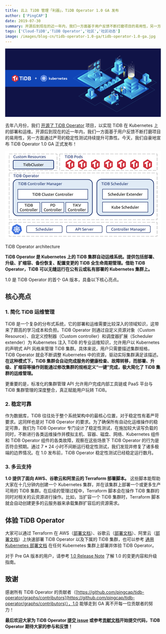 ```yaml
---
title: 云上 TiDB 管理「利器」，TiDB Operator 1.0 GA 发布
author: ['PingCAP']
date: 2019-07-30
summary: 开源后到现在的近一年内，我们一方面基于用户反馈不断打磨项目的易用性，另一方面通过严苛的稳定性测试持续提升可靠性。今天，我们自豪地宣布 TiDB Operator 1.0 GA 正式发布！
tags: ['Cloud-TiDB','TiDB Operator','社区','社区动态']
image: /images/blog-cn/tidb-operator-1.0-ga/tidb-operator-1.0-ga.jpg
---
```


![头图](media/tidb-operator-1.0-ga/1.png)

去年八月份，我们 [开源了 TiDB Operator](https://pingcap.com/blog-cn/tidb-operator-introduction/) 项目，以实现 TiDB 在 Kubernetes 上的部署和运维。开源后到现在的近一年内，我们一方面基于用户反馈不断打磨项目的易用性，另一方面通过严苛的稳定性测试持续提升可靠性。今天，我们自豪地宣布 TiDB Operator 1.0 GA 正式发布！

![TiDB Operator architecture](media/tidb-operator-1.0-ga/2.png)

<div class="caption-center">TiDB Operator architecture</div>

**TiDB Operator 是 Kubernetes 上的 TiDB 集群自动运维系统。提供包括部署、升级、扩缩容、备份恢复、配置变更的 TiDB 全生命周期管理。借助 TiDB Operator，TiDB 可以无缝运行在公有云或私有部署的 Kubernetes 集群上。**

1.0 是 TiDB Operator 的首个 GA 版本，具备以下核心亮点。

## 核心亮点

### 1. 简化 TiDB 运维管理

TiDB 是一个复杂的分布式系统，它的部署和运维需要比较深入的领域知识，这带来了颇高的学习成本和负担。TiDB Operator 则通过自定义资源对象（Custom Resource）、自定义控制器（Custom controller）和调度器扩展（Scheduler extender）为 Kubernetes 注入 TiDB 的专业运维知识，允许用户以 Kubernetes 的声明式 API 风格来管理 TiDB 集群。具体来说，用户只需要描述集群规格，TiDB Operator 就会不断调整 Kubernetes 中的资源，驱动实际集群满足该描述。**在这种模式下，TiDB 集群会自动完成服务的健康检查、故障转移，而部署、升级、扩缩容等操作则能通过修改集群的规格定义“一键”完成，极大简化了 TiDB 集群的运维管理。**

更重要的是，标准化的集群管理 API 允许用户完成内部工具链或 PaaS 平台与 TiDB 集群管理的深度整合，真正赋能用户玩转 TiDB。

### 2. 稳定可靠

作为数据库，TiDB 往往处于整个系统架构中的最核心位置，对于稳定性有着严苛要求。这同样也是对 TiDB Operator 的要求。为了确保所有自动化运维操作的稳定可靠，我们为 TiDB Operator 专门设计了稳定性测试，在施加较大读写负载的同时，不断进行各类运维操作并模拟主机、容器、磁盘、网络、Kubernetes 组件和 TiDB Operator 组件的各类故障，观察在这些场景下 TiDB Operator 的行为是否符合预期。通过 7 * 24 小时不间断运行稳定性测试，我们发现并修复了诸多极端的边界情况。在 1.0 发布前，TiDB Operator 稳定性测试已经稳定运行数月。

### 3. 多云支持

**1.0 提供了面向 AWS、谷歌云和阿里云的 Terraform 部署脚本。** 这些脚本能帮助大家在十几分钟内创建一个 Kubernetes 集群，并在该集群上部署一个或更多生产可用的 TiDB 集群。在后续的管理过程中，Terraform 脚本会在操作 TiDB 集群的同时对相关的云资源进行操作。比如，当扩容一个 TiDB 集群时，Terraform 脚本就会自动创建更多的云服务器来承载集群扩容后的资源需求。

## 体验 TiDB Operator

大家可以通过 Terraform 在 AWS（[部署文档](https://pingcap.com/docs-cn/v3.0/tidb-in-kubernetes/deploy/aws-eks/)）、谷歌云（[部署文档](https://pingcap.com/docs-cn/v3.0/tidb-in-kubernetes/deploy/gcp-gke/)）、阿里云（[部署文档](https://pingcap.com/docs-cn/v3.0/tidb-in-kubernetes/deploy/alibaba-cloud/)）上快速部署 TiDB Operator 以及下属的 TiDB 集群，也可以参考 [通用 Kubernetes 部署文档](https://pingcap.com/docs-cn/v3.0/tidb-in-kubernetes/deploy/general-kubernetes/) 在任何 Kubernetes 集群上部署并体验 TiDB Operator。

对于 Pre GA 版本的用户，请参考 [1.0 Release Note](https://github.com/pingcap/tidb-operator/blob/master/CHANGELOG.md) 了解 1.0 的变更内容和升级指南。

## 致谢

感谢所有 TiDB Operator 的贡献者（[https://github.com/pingcap/tidb-operator/graphs/contributors](https://github.com/pingcap/tidb-operator/graphs/contributors)），1.0 能够走到 GA 离不开每一位贡献者的努力！

**最后欢迎大家为 TiDB Operator [提交 issue](https://github.com/pingcap/tidb-operator/issues) 或参考[贡献文档](https://github.com/pingcap/tidb-operator/blob/master/docs/CONTRIBUTING.md)开始提交代码，TiDB Operator 期待大家的参与和反馈！**
